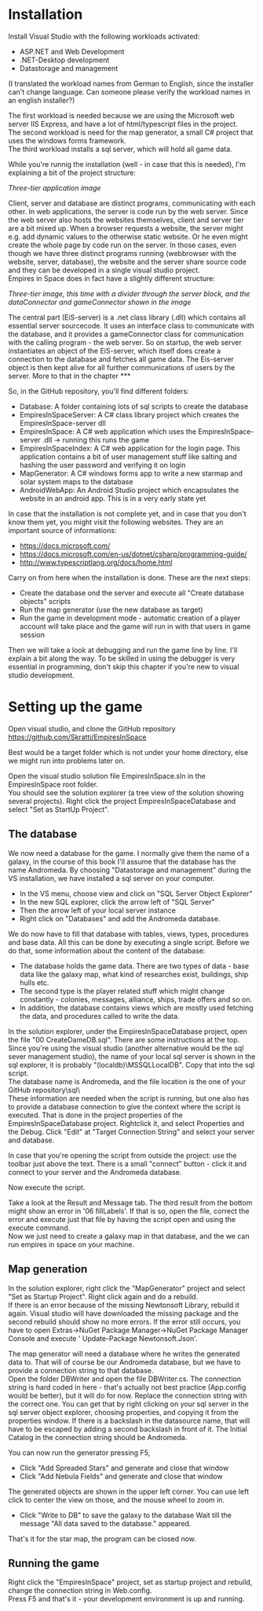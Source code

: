 # Installation

Install Visual Studio with the following workloads activated:
* ASP.NET and Web Development
* .NET-Desktop development
* Datastorage and management

(I translated the workload names from German to English, since the installer can't change language. Can someone please verify the workload names in an english installer?)

The first workload is needed because we are using the Microsoft web server IIS Express, and have a lot of html/typescript files in the project.  
The second workload is need for the map generator, a small C# project that uses the windows forms framework.  
The third workload installs a sql server, which will hold all game data. 


While you're runnig the installation (well - in case that this is needed), I'm explaining a bit of the project structure:

*Three-tier application image*

Client, server and database are distinct programs, communicating with each other. In web applications, the server is code run by the web server. Since the web server also hosts the websites themselves, client and server tier are a bit mixed up. When a browser requests a website, the server might e.g. add dynamic values to the otherwise static website. Or he even might create the whole page by code run on the server. In those cases, even though we have three distinct programs running (webbrowser with the website, server, database), the website and the server share source code and they can be developed in a single visual studio project.  
Empires in Space does in fact have a slightly different structure:

*Three-tier image, this time with a divider through the server block, and the dataConnector and gameConnector shown in the image*

The central part (EiS-server) is a .net class library (.dll) which contains all essential server sourcecode. It uses an interface class to communicate with the database, and it provides a gameConnector class for communication with the calling program - the web server.
So on startup, the web server instantiates an object of the EiS-server, which itself does create a connection to the database and fetches all game data. The Eis-server object is then kept alive for all further communications of users by the server. More to that in the chapter ***

So, in the GitHub repository, you'll find different folders:
* Database: A folder containing lots of sql scripts to create the database
* EmpiresInSpaceServer: A C# class library project which creates the EmpiresInSpace-server dll
* EmpiresInSpace: A C# web application which uses the EmpiresInSpace-server .dll -> running this runs the game
* EmpiresInSpaceIndex: A C# web application for the login page. This application contains a bit of user management stuff like salting and hashing the user password and verifying it on login
* MapGenerator: A C# windows forms app to write a new starmap and solar system maps to the database
* AndroidWebApp: An Android Studio project which encapsulates the website in an android app. This is in a very early state yet

In case that the installation is not complete yet, and in case that you don't know them yet, you might visit the following websites. They are an important source of informations:
* https://docs.microsoft.com/
* https://docs.microsoft.com/en-us/dotnet/csharp/programming-guide/
* http://www.typescriptlang.org/docs/home.html

Carry on from here when the installation is done.
These are the next steps:
* Create the database ond the server and execute all "Create database objects" scripts
* Run the map generator (use the new database as target)
* Run the game in development mode - automatic creation of a player account will take place and the game will run in with that users in game session

Then we will take a look at debugging and run the game line by line. I'll explain a bit along the way. To be skilled in using the debugger is very essential in programming, don't skip this chapter if you're new to visual studio development.

# Setting up the game

Open visual studio, and clone the GitHub repository  
https://github.com/Skratti/EmpiresInSpace

Best would be a target folder which is not under your home directory, else we might run into problems later on.

Open the visual studio solution file EmpiresInSpace.sln in the EmpiresInSpace root folder.  
You should see the solution explorer (a tree view of the solution showing several projects). Right click the project EmpiresInSpaceDatabase and select "Set as StartUp Project". 

## The database

We now need a database for the game. I normally give them the name of a galaxy, in the course of this book I'll assume that the database has the name Andromeda.
By choosing "Datastorage and management" during the VS installation, we have installed a sql server on your computer. 
* In the VS menu, choose view and click on "SQL Server Object Explorer"
* In the new SQL explorer, click the arrow left of "SQL Server"
* Then the arrow left of your local server instance
* Right click on "Databases" and add the Andromeda database.

We do now have to fill that database with tables, views, types, procedures and base data. All this can be done by executing a single script. Before we do that, some information about the content of the database:
* The database holds the game data. There are two types of data - base data like the galaxy map, what kind of researches exist, buildings, ship hulls etc.
* The second type is the player related stuff which might change constantly - colonies, messages, alliance, ships, trade offers and so on.
* In addition, the database contains views which are mostly used fetching the data, and procedures called to write the data.

In the solution explorer, under the EmpiresInSpaceDatabase project, open the file "00 CreateDameDB.sql". There are some instructions at the top. Since you're using the visual studio (another alternative would be the sql sever management studio), the name of your local sql server is shown in the sql explorer, it is probably "(localdb)\MSSQLLocalDB". Copy that into the sql script.  
The database name is Andromeda, and the file location is the one of your GitHub repository\sql\  
These information are needed when the script is running, but one also has to provide a database connection to give the context where the script is executed. That is done in the project properties of the EmpiresInSpaceDatabase project. Rightclick it, and select Properties and the Debug. Click "Edit" at "Target Connection String" and select your server and database.

In case that you're opening the script from outside the project:  use the toolbar just above the text. There is a small "connect" button - click it and connect to your server and the Andromeda database.

Now execute the script.  

Take a look at the Result and Message tab. The third result from the bottom might show an error in '06 fillLabels'. If that is so, open the file, correct the error and execute just that file by having the script open and using the execute command.  
Now we just need to create a galaxy map in that database, and the we can run empires in space on your machine.

## Map generation
In the solution explorer, right click the "MapGenerator" project and select "Set as Startup Project". Right click again and do a rebuild.  
If there is an error because of the missing Newtonsoft Library, rebuild it again. Visual studio will have downloaded the missing package and the second rebuild should show no more errors. If the error still occurs, you have to open Extras->NuGet Package Manager->NuGet Package Manager Console and execute ' Update-Package Newtonsoft.Json'.

The map generator will need a database where he writes the generated data to. That will of course be our Andromeda database, but we have to provide a connection string to that database.  
Open the folder DBWriter and open the file DBWriter.cs. The connection string is hard coded in here - that's actually not best practice (App.config would be better), but it will do for now.
Replace the connection string with the correct one. You can get that by right clicking on your sql server in the sql server object explorer, choosing properties, and copying it from the properties window.
If there is a backslash in the datasource name, that will have to be escaped by adding a second backslash in front of it.
The Initial Catalog in the connection string should be Andromeda.  

You can now run the generator pressing F5, 	
* Click "Add Spreaded Stars" and generate and close that window
* Click "Add Nebula Fields" and generate and close that window

The generated objects are shown in the upper left corner. You can use left click to center the view on those, and the mouse wheel to zoom in.
* Click "Write to DB" to save the galaxy to the database
Wait till the message  "All data saved to the database." appeared.

That's it for the star map, the program can be closed now.

## Running the game
Right click the "EmpiresInSpace" project, set as startup project and rebuild, change the connection string in Web.config.  
Press F5 and that's it - your development environment is up and running.
